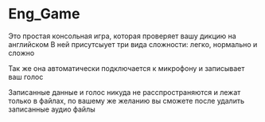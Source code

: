 # Eng_Game

Это простая консольная игра, которая проверяет вашу дикцию на английском
В ней присутсыует три вида сложности: легко, нормально и сложно

Так же она автоматически подключается к микрофону и записывает ваш голос

Записанные данные и голос никуда не расспространяются и лежат только в файлах, по вашему же желанию вы сможете после удалить записанные аудио файлы
